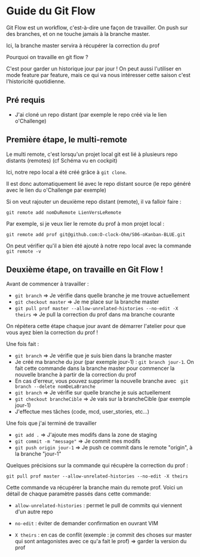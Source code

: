 # Guide du Git Flow

Git Flow est un workflow, c'est-à-dire une façon de travailler. On push sur des branches, et on ne touche jamais à la branche master. 

Ici, la branche master servira à récupérer la correction du prof

Pourquoi on travaille en git flow ?

C'est pour garder un historique jour par jour !
On peut aussi l'utiliser en mode feature par feature, mais ce qui va nous intéresser cette saison c'est l'historicité quotidienne.


## Pré requis 

- J'ai cloné un repo distant (par exemple le repo créé via le lien o'Challenge)


## Première étape, le multi-remote

Le multi remote, c'est lorsqu'un projet local git est lié à plusieurs repo distants (remotes) (cf Schéma vu en cockpit)

Ici, notre repo local a été créé grâce à `git clone`.

Il est donc automatiquement lié avec le repo distant source (le repo généré avec le lien du o'Challenge par exemple)

Si on veut rajouter un deuxième repo distant (remote), il va falloir faire :

`git remote add nomDuRemote LienVersLeRemote`

Par exemple, si je veux lier le remote du prof à mon projet local :

`git remote add prof git@github.com:O-clock-Ohm/S06-oKanban-BLUE.git`

On peut vérifier qu'il a bien été ajouté à notre repo local avec la commande `git remote -v`


## Deuxième étape, on travaille en Git Flow !

Avant de commencer à travailler :

- `git branch` => Je vérifie dans quelle branche je me trouve actuellement
- `git checkout master` => Je me place sur la branche master
- `git pull prof master --allow-unrelated-histories --no-edit -X theirs` => Je pull la correction du prof dans ma branche courante

On répètera cette étape chaque jour avant de démarrer l'atelier pour que vous ayez bien la correction du prof !

Une fois fait :
- `git branch` => Je vérifie que je suis bien dans la branche master 
- Je créé ma branche du jour (par exemple jour-1) : `git branch jour-1`. On fait cette commande dans la branche master pour commencer la nouvelle branche à partir de la correction du prof
- En cas d'erreur, vous pouvez supprimer la nouvelle branche avec ` git branch --delete nomDeLaBranche`
- `git branch` => Je vérifie sur quelle branche je suis actuellement
- `git checkout brancheCible` => Je vais sur la brancheCible (par exemple jour-1)
- J'effectue mes tâches (code, mcd, user_stories, etc...)

Une fois que j'ai terminé de travailler

- `git add .` => J'ajoute mes modifs dans la zone de staging
- `git commit -m "message"` => Je commit mes modifs
- `git push origin jour-1` => Je push ce commit dans le remote "origin", à la branche "jour-1"




Quelques précisions sur la commande qui récupère la correction du prof :

`git pull prof master --allow-unrelated-histories --no-edit -X theirs` 

Cette commande va récupérer la branche main du remote prof.
Voici un détail de chaque paramètre passés dans cette commande:

- `allow-unrelated-histories` : permet le pull de commits qui viennent d'un autre repo

- `no-edit` : éviter de demander confirmation en ouvrant VIM

- `X theirs` : en cas de conflit (exemple : je commit des choses sur master qui sont antagonistes avec ce qu'a fait le prof) => garder la version du prof







